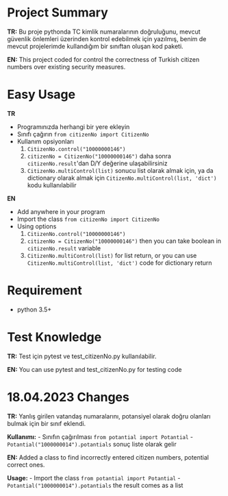 # Project Summary
**TR:** Bu proje pythonda TC kimlik numaralarının doğruluğunu, mevcut güvenlik önlemleri üzerinden kontrol edebilmek için yazılmış, benim de mevcut projelerimde kullandığım bir sınıftan oluşan kod paketi.

**EN:** This project coded for control the correctness of Turkish citizen numbers over existing security measures.


# Easy Usage
**TR**
- Programınızda herhangi bir yere ekleyin
- Sınıfı çağırın `from citizenNo import CitizenNo`
- Kullanım opsiyonları
    1. `CitizenNo.control("10000000146")`
    2. `citizenNo = CitizenNo("10000000146")` daha sonra `citizenNo.result`'dan D/Y değerine ulaşabilirsiniz
    3. `CitizenNo.multiControl(list)` sonucu list olarak almak için, ya da dictionary olarak almak için `CitizenNo.multiControl(list, 'dict')` kodu kullanılabilir

**EN**
- Add anywhere in your program
- Import the class `from citizenNo import CitizenNo`
- Using options
    1. `CitizenNo.control("10000000146")`
    2. `citizenNo = CitizenNo("10000000146")` then you can take boolean in `citizenNo.result` variable
    3. `CitizenNo.multiControl(list)` for list return, or you can use `CitizenNo.multiControl(list, 'dict')` code for dictionary return


# Requirement
- python 3.5+


# Test Knowledge
**TR:** Test için pytest ve test_citizenNo.py kullanılabilir.

**EN:** You can use pytest and test_citizenNo.py for testing code


# 18.04.2023 Changes
**TR:** Yanlış girilen vatandaş numaralarını, potansiyel olarak doğru olanları bulmak için bir sınıf eklendi.

**Kullanımı:**
    - Sınıfın çağırılması `from potantial import Potantial`
    - `Potantial("1000000014").potantials` sonuç liste olarak gelir

**EN:** Added a class to find incorrectly entered citizen numbers, potential correct ones.

**Usage:**
    - Import the class `from potantial import Potantial`
    - `Potantial("1000000014").potantials` the result comes as a list
    